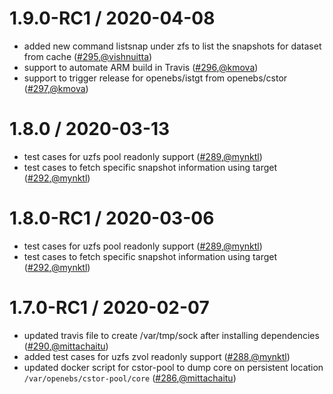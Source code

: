 1.9.0-RC1 / 2020-04-08
========================
* added new command listsnap under zfs to list the snapshots for dataset from cache ([#295](https://github.com/openebs/cstor/pull/295),[@vishnuitta](https://github.com/vishnuitta))
* support to automate ARM build in Travis ([#296](https://github.com/openebs/cstor/pull/296),[@kmova](https://github.com/kmova))
* support to trigger release for openebs/istgt from openebs/cstor ([#297](https://github.com/openebs/cstor/pull/297),[@kmova](https://github.com/kmova))


1.8.0 / 2020-03-13
========================
* test cases for uzfs pool readonly support ([#289](https://github.com/openebs/cstor/pull/289),[@mynktl](https://github.com/mynktl))
* test cases to fetch specific snapshot information using target ([#292](https://github.com/openebs/cstor/pull/292),[@mynktl](https://github.com/mynktl))


1.8.0-RC1 / 2020-03-06
========================
* test cases for uzfs pool readonly support ([#289](https://github.com/openebs/cstor/pull/289),[@mynktl](https://github.com/mynktl))
* test cases to fetch specific snapshot information using target ([#292](https://github.com/openebs/cstor/pull/292),[@mynktl](https://github.com/mynktl))


1.7.0-RC1 / 2020-02-07
========================
* updated travis file to create /var/tmp/sock after installing dependencies ([#290](https://github.com/openebs/cstor/pull/290),[@mittachaitu](https://github.com/mittachaitu))
* added test cases for uzfs zvol readonly support ([#288](https://github.com/openebs/cstor/pull/288),[@mynktl](https://github.com/mynktl))
* updated docker script for cstor-pool to dump core on persistent location `/var/openebs/cstor-pool/core` ([#286](https://github.com/openebs/cstor/pull/286),[@mittachaitu](https://github.com/mittachaitu))

